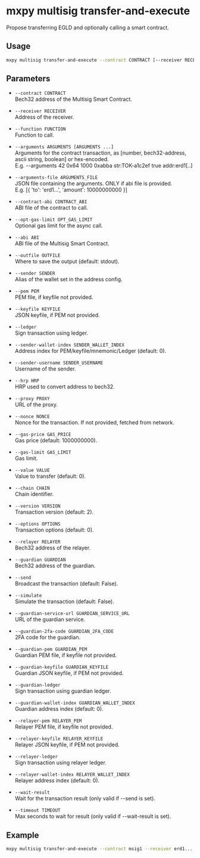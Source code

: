# mxpy multisig transfer-and-execute

Propose transferring EGLD and optionally calling a smart contract.

## Usage

```bash
mxpy multisig transfer-and-execute --contract CONTRACT [--receiver RECEIVER] [--function FUNCTION] [--arguments ARGUMENTS ...] [options]
```

## Parameters

- `--contract CONTRACT`  
  Bech32 address of the Multisig Smart Contract.

- `--receiver RECEIVER`  
  Address of the receiver.

- `--function FUNCTION`  
  Function to call.

- `--arguments ARGUMENTS [ARGUMENTS ...]`  
  Arguments for the contract transaction, as [number, bech32-address, ascii string, boolean] or hex-encoded.  
  E.g. --arguments 42 0x64 1000 0xabba str:TOK-a1c2ef true addr:erd1[..]

- `--arguments-file ARGUMENTS_FILE`  
  JSON file containing the arguments. ONLY if abi file is provided.  
  E.g. [{ 'to': 'erd1...', 'amount': 10000000000 }]

- `--contract-abi CONTRACT_ABI`  
  ABI file of the contract to call.

- `--opt-gas-limit OPT_GAS_LIMIT`  
  Optional gas limit for the async call.

- `--abi ABI`  
  ABI file of the Multisig Smart Contract.

- `--outfile OUTFILE`  
  Where to save the output (default: stdout).

- `--sender SENDER`  
  Alias of the wallet set in the address config.

- `--pem PEM`  
  PEM file, if keyfile not provided.

- `--keyfile KEYFILE`  
  JSON keyfile, if PEM not provided.

- `--ledger`  
  Sign transaction using ledger.

- `--sender-wallet-index SENDER_WALLET_INDEX`  
  Address index for PEM/keyfile/mnemonic/Ledger (default: 0).

- `--sender-username SENDER_USERNAME`  
  Username of the sender.

- `--hrp HRP`  
  HRP used to convert address to bech32.

- `--proxy PROXY`  
  URL of the proxy.

- `--nonce NONCE`  
  Nonce for the transaction. If not provided, fetched from network.

- `--gas-price GAS_PRICE`  
  Gas price (default: 1000000000).

- `--gas-limit GAS_LIMIT`  
  Gas limit.

- `--value VALUE`  
  Value to transfer (default: 0).

- `--chain CHAIN`  
  Chain identifier.

- `--version VERSION`  
  Transaction version (default: 2).

- `--options OPTIONS`  
  Transaction options (default: 0).

- `--relayer RELAYER`  
  Bech32 address of the relayer.

- `--guardian GUARDIAN`  
  Bech32 address of the guardian.

- `--send`  
  Broadcast the transaction (default: False).

- `--simulate`  
  Simulate the transaction (default: False).

- `--guardian-service-url GUARDIAN_SERVICE_URL`  
  URL of the guardian service.

- `--guardian-2fa-code GUARDIAN_2FA_CODE`  
  2FA code for the guardian.

- `--guardian-pem GUARDIAN_PEM`  
  Guardian PEM file, if keyfile not provided.

- `--guardian-keyfile GUARDIAN_KEYFILE`  
  Guardian JSON keyfile, if PEM not provided.

- `--guardian-ledger`  
  Sign transaction using guardian ledger.

- `--guardian-wallet-index GUARDIAN_WALLET_INDEX`  
  Guardian address index (default: 0).

- `--relayer-pem RELAYER_PEM`  
  Relayer PEM file, if keyfile not provided.

- `--relayer-keyfile RELAYER_KEYFILE`  
  Relayer JSON keyfile, if PEM not provided.

- `--relayer-ledger`  
  Sign transaction using relayer ledger.

- `--relayer-wallet-index RELAYER_WALLET_INDEX`  
  Relayer address index (default: 0).

- `--wait-result`  
  Wait for the transaction result (only valid if --send is set).

- `--timeout TIMEOUT`  
  Max seconds to wait for result (only valid if --wait-result is set).

## Example

```bash
mxpy multisig transfer-and-execute --contract msig1 --receiver erd1... --function transferFunds --arguments 1000 --sender alice --send

